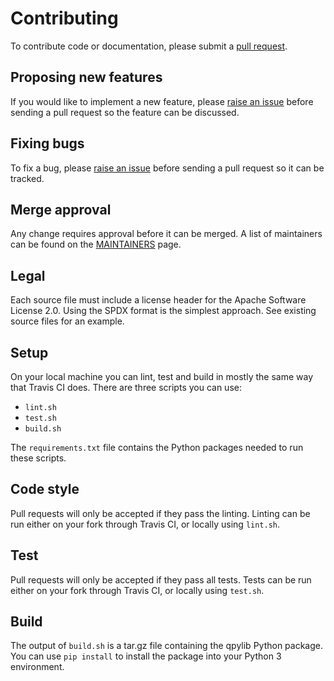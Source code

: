 # Contributing

To contribute code or documentation, please submit a [pull request](https://github.com/ibm/qpylib/pulls).

## Proposing new features

If you would like to implement a new feature, please [raise an issue](https://github.com/ibm/qpylib/issues)
before sending a pull request so the feature can be discussed.

## Fixing bugs

To fix a bug, please [raise an issue](https://github.ibm.com/ibm/qpylib/issues) before sending a
pull request so it can be tracked.

## Merge approval

Any change requires approval before it can be merged.
A list of maintainers can be found on the [MAINTAINERS](MAINTAINERS.md) page.

## Legal

Each source file must include a license header for the Apache Software License 2.0.
Using the SPDX format is the simplest approach. See existing source files for an example.

## Setup

On your local machine you can lint, test and build in mostly
the same way that Travis CI does. There are three scripts you can use:

* `lint.sh`
* `test.sh`
* `build.sh`

The `requirements.txt` file contains the Python packages needed to run these scripts.

## Code style

Pull requests will only be accepted if they pass the linting.
Linting can be run either on your fork through Travis CI, or locally using `lint.sh`.

## Test

Pull requests will only be accepted if they pass all tests.
Tests can be run either on your fork through Travis CI, or locally using `test.sh`.

## Build

The output of `build.sh` is a tar.gz file containing the qpylib Python package.
You can use `pip install` to install the package into your Python 3 environment.
